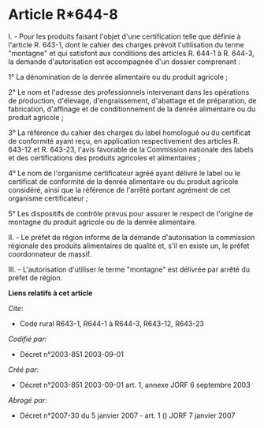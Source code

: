 # Article R*644-8

I. - Pour les produits faisant l'objet d'une certification telle que définie à l'article R. 643-1, dont le cahier des charges
prévoit l'utilisation du terme "montagne" et qui satisfont aux conditions des articles R. 644-1 à R. 644-3, la demande
d'autorisation est accompagnée d'un dossier comprenant :

1° La dénomination de la denrée alimentaire ou du produit agricole ;

2° Le nom et l'adresse des professionnels intervenant dans les opérations de production, d'élevage, d'engraissement,
d'abattage et de préparation, de fabrication, d'affinage et de conditionnement de la denrée alimentaire ou du produit
agricole ;

3° La référence du cahier des charges du label homologué ou du certificat de conformité ayant reçu, en application
respectivement des articles R. 643-12 et R. 643-23, l'avis favorable de la Commission nationale des labels et des
certifications des produits agricoles et alimentaires ;

4° Le nom de l'organisme certificateur agréé ayant délivré le label ou le certificat de conformité de la denrée alimentaire
ou du produit agricole considéré, ainsi que la référence de l'arrêté portant agrément de cet organisme certificateur ;

5° Les dispositifs de contrôle prévus pour assurer le respect de l'origine de montagne du produit agricole ou de la denrée
alimentaire.

II. - Le préfet de région informe de la demande d'autorisation la commission régionale des produits alimentaires de qualité
et, s'il en existe un, le préfet coordonnateur de massif.

III. - L'autorisation d'utiliser le terme "montagne" est délivrée par arrêté du préfet de région.

**Liens relatifs à cet article**

_Cite_:

  - Code rural R643-1, R644-1 à R644-3, R643-12, R643-23

_Codifié par_:

  - Décret n°2003-851 2003-09-01

_Créé par_:

  - Décret n°2003-851 2003-09-01 art. 1, annexe JORF 6 septembre 2003

_Abrogé par_:

  - Décret n°2007-30 du 5 janvier 2007 - art. 1 () JORF 7 janvier 2007

